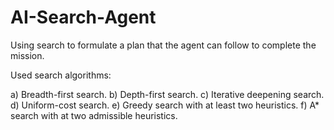 # AI-Search-Agent
Using search to formulate a plan that the agent can follow to complete the mission.

Used search algorithms:

a) Breadth-first search.
b) Depth-first search.
c) Iterative deepening search.
d) Uniform-cost search.
e) Greedy search with at least two heuristics.
f) A* search with at two admissible heuristics.
